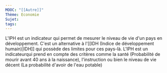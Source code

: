 ```yaml
---
MOOC: "[[Autre]]"
Thème: Economie
Sujet:
tags:
---
```


L'IPH est un indicateur qui permet de mesurer le niveau de vie d'un pays en développement. C'est un alternative à l'[[IDH (Indice de développement humain)|IDH]] qui possède des limites pour ces pays-là. L'IPH est un indicateurqui prend en compte des critères comme la santé (Probabilité de mourir avant 40 ans à la naissance), l'instruction ou bien le niveau de vie décent (La probabilité d'avoir de l'eau potable)

